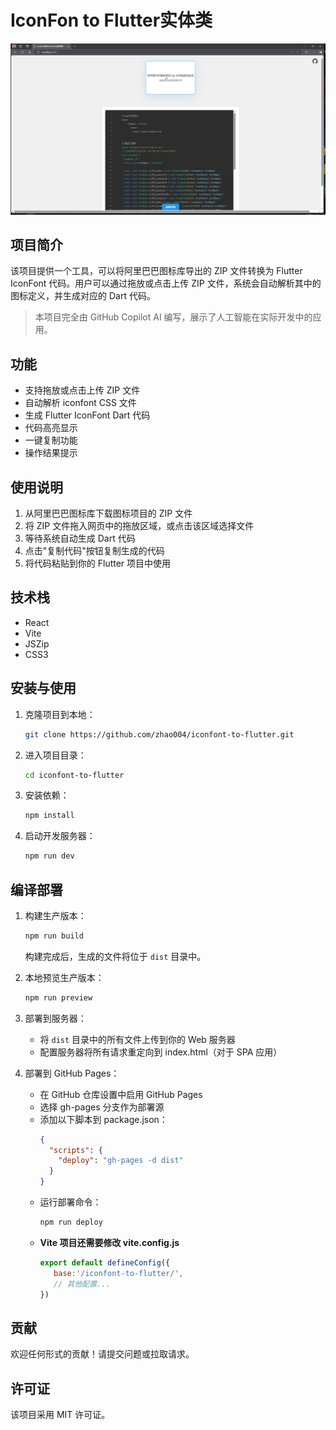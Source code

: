 # IconFon to Flutter实体类

![示例图](/assets/images/example.png)

## 项目简介
该项目提供一个工具，可以将阿里巴巴图标库导出的 ZIP 文件转换为 Flutter IconFont 代码。用户可以通过拖放或点击上传 ZIP 文件，系统会自动解析其中的图标定义，并生成对应的 Dart 代码。

> 本项目完全由 GitHub Copilot AI 编写，展示了人工智能在实际开发中的应用。

## 功能
- 支持拖放或点击上传 ZIP 文件
- 自动解析 iconfont CSS 文件
- 生成 Flutter IconFont Dart 代码
- 代码高亮显示
- 一键复制功能
- 操作结果提示

## 使用说明
1. 从阿里巴巴图标库下载图标项目的 ZIP 文件
2. 将 ZIP 文件拖入网页中的拖放区域，或点击该区域选择文件
3. 等待系统自动生成 Dart 代码
4. 点击"复制代码"按钮复制生成的代码
5. 将代码粘贴到你的 Flutter 项目中使用

## 技术栈
- React
- Vite
- JSZip
- CSS3

## 安装与使用
1. 克隆项目到本地：
   ```bash
   git clone https://github.com/zhao004/iconfont-to-flutter.git
   ```
2. 进入项目目录：
   ```bash
   cd iconfont-to-flutter
   ```
3. 安装依赖：
   ```bash
   npm install
   ```
4. 启动开发服务器：
   ```bash
   npm run dev
   ```

## 编译部署
1. 构建生产版本：
   ```bash
   npm run build
   ```
   构建完成后，生成的文件将位于 `dist` 目录中。

2. 本地预览生产版本：
   ```bash
   npm run preview
   ```

3. 部署到服务器：
   - 将 `dist` 目录中的所有文件上传到你的 Web 服务器
   - 配置服务器将所有请求重定向到 index.html（对于 SPA 应用）

4. 部署到 GitHub Pages：
   - 在 GitHub 仓库设置中启用 GitHub Pages
   - 选择 gh-pages 分支作为部署源
   - 添加以下脚本到 package.json：
     ```json
     {
       "scripts": {
         "deploy": "gh-pages -d dist"
       }
     }
     ```
   - 运行部署命令：
     ```bash
     npm run deploy
     ```
   - **Vite 项目还需要修改 vite.config.js**
      ```js
      export default defineConfig({
         base:'/iconfont-to-flutter/',
         // 其他配置...
      })
      ```

## 贡献
欢迎任何形式的贡献！请提交问题或拉取请求。

## 许可证
该项目采用 MIT 许可证。